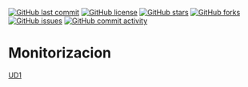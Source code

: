 [![GitHub last commit](https://img.shields.io/github/last-commit/Guille98-ASIR/Monitorizacion?style=flat-square&logo=github)](https://github.com/Guille98-ASIR/Monitorizacion)
[![GitHub license](https://img.shields.io/github/license/Guille98-ASIR/Monitorizacion?style=flat-square&logo=github)](https://github.com/Guille98-ASIR/Monitorizacion/blob/main/LICENSE)
[![GitHub stars](https://img.shields.io/github/stars/Guille98-ASIR/Monitorizacion?style=flat-square&logo=github)](https://github.com/Guille98-ASIR/Monitorizacion/stargazers)
[![GitHub forks](https://img.shields.io/github/forks/Guille98-ASIR/Monitorizacion?style=flat-square&logo=github)](https://github.com/Guille98-ASIR/Monitorizacion/network/members)
[![GitHub issues](https://img.shields.io/github/issues/Guille98-ASIR/Monitorizacion?style=flat-square&logo=github)](https://github.com/Guille98-ASIR/Monitorizacion/issues)
[![GitHub commit activity](https://img.shields.io/github/commit-activity/y/Guille98-ASIR/Monitorizacion?style=flat-square&logo=github)](https://github.com/Guille98-ASIR/Monitorizacion/commits)

# Monitorizacion

[UD1](/ud1/ud1.md)


